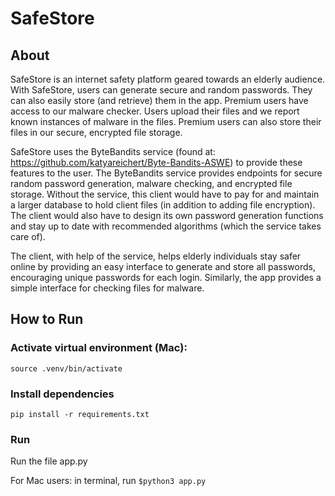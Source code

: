 # SafeStore

## About
SafeStore is an internet safety platform geared towards an elderly audience. With SafeStore, users can generate secure and random passwords. They can also easily store (and retrieve) them in the app. Premium users have access to our malware checker. Users upload their files and we report known instances of malware in the files. Premium users can also store their files in our secure, encrypted file storage.

SafeStore uses the ByteBandits service (found at: https://github.com/katyareichert/Byte-Bandits-ASWE) to provide these features to the user. The ByteBandits service provides endpoints for secure random password generation, malware checking, and encrypted file storage. Without the service, this client would have to pay for and maintain a larger database to hold client files (in addition to adding file encryption). The client would also have to design its own password generation functions and stay up to date with recommended algorithms (which the service takes care of).

The client, with help of the service, helps elderly individuals stay safer online by providing an easy interface to generate and store all passwords, encouraging unique passwords for each login. Similarly, the app provides a simple interface for checking files for malware.


## How to Run

### Activate virtual environment (Mac):
`source .venv/bin/activate`


### Install dependencies
`pip install -r requirements.txt`


### Run
Run the file app.py

For Mac users: in terminal, run `$python3 app.py`